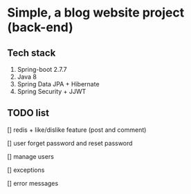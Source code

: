 # Simple, a blog website project (back-end)

## Tech stack

1. Spring-boot 2.7.7
2. Java 8
3. Spring Data JPA + Hibernate
4. Spring Security + JJWT

## TODO list

[] redis + like/dislike feature (post and comment)

[] user forget password and reset password

[] manage users

[] exceptions

[] error messages